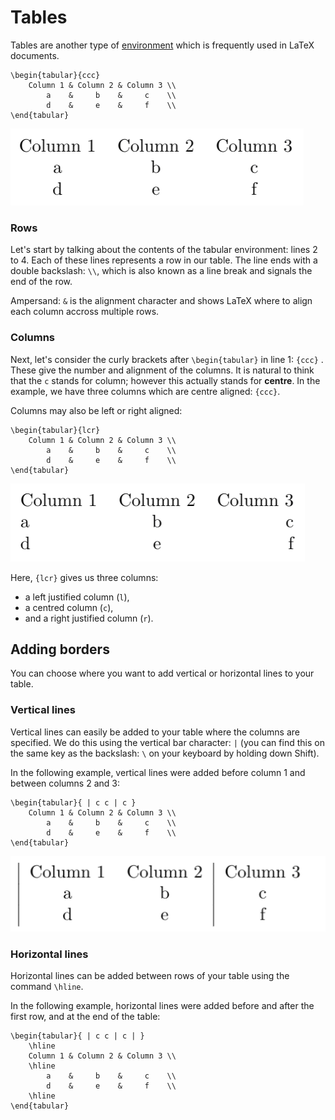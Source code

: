 # Tables

Tables are another type of [environment](../../module-1/environments.md) which is frequently used in LaTeX documents.

```text
\begin{tabular}{ccc}
    Column 1 & Column 2 & Column 3 \\
        a    &     b    &     c    \\
        d    &     e    &     f    \\
\end{tabular}
```

![Table as it appears in LaTeX using the above code. Credit: Meirian Lovelace-Tozer. \(2020\).](../../.gitbook/assets/tablular.png)

### Rows

Let's start by talking about the contents of the tabular environment: lines 2 to 4. Each of these lines represents a row in our table. The line ends with a double backslash: `\\`, which is also known as a line break and signals the end of the row.

Ampersand: `&`  is the alignment character and shows LaTeX where to align each column accross multiple rows.

### Columns

Next, let's consider the curly brackets after `\begin{tabular}` in line 1: `{ccc}` . These give the number and alignment of the columns. It is natural to think that the `c` stands for column; however this actually stands for **centre**. In the example, we have three columns which are centre aligned: `{ccc}`.

Columns may also be left or right aligned:

```text
\begin{tabular}{lcr}
    Column 1 & Column 2 & Column 3 \\
        a    &     b    &     c    \\
        d    &     e    &     f    \\
\end{tabular}
```

![Table with left, centre and right aligned columns, as it appears in LaTeX using the above code. Credit: Meirian Lovelace-Tozer. \(2020\).](../../.gitbook/assets/lcr.png)

Here, `{lcr}` gives us three columns: 

* a left justified column \(`l`\),
* a centred column \(`c`\), 
* and a right justified column \(`r`\).

## Adding borders

You can choose where you want to add vertical or horizontal lines to your table.

### Vertical lines

Vertical lines can easily be added to your table where the columns are specified. We do this using the vertical bar character: `|` \(you can find this on the same key as the backslash: `\` on your keyboard by holding down Shift\).

In the following example, vertical lines were added before column 1 and between columns 2 and 3:

```text
\begin{tabular}{ | c c | c }
    Column 1 & Column 2 & Column 3 \\
        a    &     b    &     c    \\
        d    &     e    &     f    \\
\end{tabular}
```

![Table with vertical lines, as it appears in LaTeX using the above code. Credit: Meirian Lovelace-Tozer. \(2020\).](../../.gitbook/assets/verticallines.png)

### Horizontal lines

Horizontal lines can be added between rows of your table using the command `\hline`.

In the following example, horizontal lines were added before and after the first row, and at the end of the table:

```text
\begin{tabular}{ | c c | c | }
    \hline
    Column 1 & Column 2 & Column 3 \\
    \hline
        a    &     b    &     c    \\
        d    &     e    &     f    \\
    \hline
\end{tabular}
```

